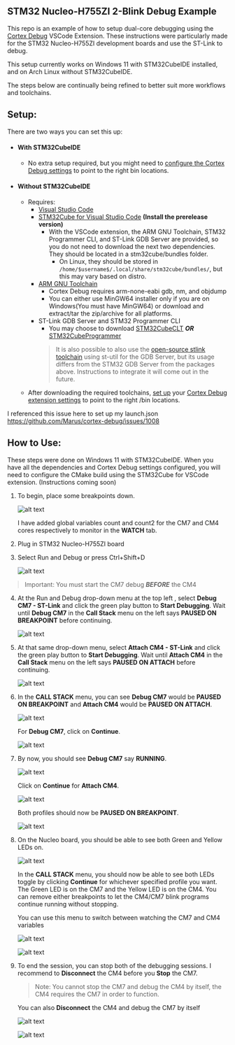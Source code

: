 ## STM32 Nucleo-H755ZI 2-Blink Debug Example

This repo is an example of how to setup dual-core debugging using the [Cortex Debug](https://github.com/Marus/cortex-debug) VSCode Extension. These instructions were particularly made for the STM32 Nucleo-H755ZI development boards and use the ST-Link to debug.

This setup currently works on Windows 11 with STM32CubeIDE installed, and on Arch Linux without STM32CubeIDE.

The steps below are continually being refined to better suit more workflows and toolchains.

## Setup:

There are two ways you can set this up:
- #### With STM32CubeIDE
    - No extra setup required, but you might need to [configure the Cortex Debug settings](https://github.com/Marus/cortex-debug/wiki#vscode-settings-for-cortex-debug) to point to the right bin locations. 
- #### Without STM32CubeIDE
    - Requires: 
        - [Visual Studio Code](https://code.visualstudio.com/Download)
        - [STM32Cube for Visual Studio Code](https://marketplace.visualstudio.com/items?itemName=stmicroelectronics.stm32-vscode-extension) **(Install the prerelease version)**
            - With the VSCode extension, the ARM GNU Toolchain, STM32 Programmer CLI, and ST-Link GDB Server are provided, so you do not need to download the next two dependencies. They should be located in a stm32cube/bundles folder.
                - On Linux, they should be stored in ```/home/$username$/.local/share/stm32cube/bundles/```, but this may vary based on distro.
        - [ARM GNU Toolchain](https://developer.arm.com/downloads/-/arm-gnu-toolchain-downloads)
            - Cortex Debug requires arm-none-eabi gdb, nm, and objdump
            - You can either use MinGW64 installer only if you are on Windows(You must have MinGW64) or download and extract/tar the zip/archive for all platforms.
        - ST-Link GDB Server and STM32 Programmer CLI
            - You may choose to download [STM32CubeCLT](https://www.st.com/en/development-tools/stm32cubeclt.html) ***OR*** [STM32CubeProgrammer](https://www.st.com/en/development-tools/stm32cubeprog.html)
            >It is also possible to also use the [open-source stlink toolchain](https://github.com/stlink-org/stlink) using st-util for the GDB Server, but its usage differs from the STM32 GDB Server from the packages above. Instructions to integrate it will come out in the future.
    - After downloading the required toolchains, [set up](https://github.com/Marus/cortex-debug/blob/master/debug_attributes.md) your [Cortex Debug extension settings](https://github.com/Marus/cortex-debug/wiki#vscode-settings-for-cortex-debug) to point to the right /bin locations. 

I referenced this issue here to set up my launch.json
https://github.com/Marus/cortex-debug/issues/1008

## How to Use:

These steps were done on Windows 11 with STM32CubeIDE. When you have all the dependencies and Cortex Debug settings configured, you will need to configure the CMake build using the STM32Cube for VSCode extension. (Instructions coming soon)

1. To begin, place some breakpoints down.

    ![alt text](README_assets/image.png)

    I have added global variables count and count2 for the CM7 and CM4 cores respectively to monitor in the **WATCH** tab.

2. Plug in STM32 Nucleo-H755ZI board
3. Select Run and Debug or press Ctrl+Shift+D

    ![alt text](README_assets/image-1.png)

> Important: You must start the CM7 debug ***BEFORE*** the CM4
4. At the Run and Debug drop-down menu at the top left , select **Debug CM7 - ST-Link** and click the green play button to **Start Debugging**. Wait until **Debug CM7** in the **Call Stack** menu on the left says **PAUSED ON BREAKPOINT** before continuing.

    ![alt text](README_assets/image-2.png)

5. At that same drop-down menu, select **Attach CM4 - ST-Link** and click the green play button to **Start Debugging**. Wait until **Attach CM4** in the **Call Stack** menu on the left says **PAUSED ON ATTACH** before continuing.

    ![alt text](README_assets/image-3.png)

6. In the **CALL STACK** menu, you can see **Debug CM7** would be **PAUSED ON BREAKPOINT** and **Attach CM4** would be **PAUSED ON ATTACH**. 

    ![alt text](README_assets/image-4.png)

    For **Debug CM7**, click on **Continue**.

    ![alt text](README_assets/image-5.png)

7. By now, you should see **Debug CM7** say **RUNNING**. 

    ![alt text](README_assets/image-6.png)
    
    Click on **Continue** for **Attach CM4**. 

    ![alt text](README_assets/image-7.png)
    
    Both profiles should now be **PAUSED ON BREAKPOINT**.

    ![alt text](README_assets/image-8.png)



8. On the Nucleo board, you should be able to see both Green and Yellow LEDs on. 
    
    ![alt text](README_assets/image-10.png)

    In the **CALL STACK** menu, you should now be able to see both LEDs toggle by clicking **Continue** for whichever specified profile you want. The Green LED is on the CM7 and the Yellow LED is on the CM4. You can remove either breakpoints to let the CM4/CM7 blink programs continue running without stopping.

    You can use this menu to switch between watching the CM7 and CM4 variables 

    ![alt text](README_assets/image-12.png)

    ![alt text](README_assets/image-11.png)


9. To end the session, you can stop both of the debugging sessions. I recommend to **Disconnect** the CM4 before you **Stop** the CM7.

    >Note: You cannot stop the CM7 and debug the CM4 by itself, the CM4 requires the CM7 in order to function. 

    You can also **Disconnect** the CM4 and debug the CM7 by itself

    ![alt text](README_assets/image-14.png)
    
    ![alt text](README_assets/image-13.png)

    


